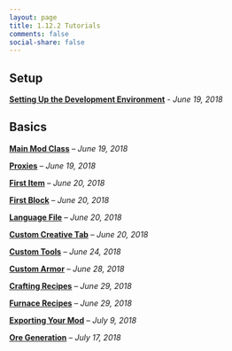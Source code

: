 ```yaml
---
layout: page
title: 1.12.2 Tutorials
comments: false
social-share: false
---
```


## Setup

[**Setting Up the Development Environment**](/tutorials/1-12-2/2018-06-19-setting-up-the-development-environment/) - _June 19, 2018_

## Basics

[**Main Mod Class**](/tutorials/1-12-2/2018-06-19-main-mod-class) – _June 19, 2018_

[**Proxies**](/tutorials/1-12-2/2018-06-19-proxies) – _June 19, 2018_

[**First Item**](/tutorials/1-12-2/2018-06-20-first-item) – _June 20, 2018_

[**First Block**](/tutorials/1-12-2/2018-06-20-first-block) – _June 20, 2018_

[**Language File**](/tutorials/1-12-2/2018-06-20-language-file) – _June 20, 2018_

[**Custom Creative Tab**](/tutorials/1-12-2/2018-06-20-custom-creative-tab) – _June 20, 2018_

[**Custom Tools**](/tutorials/1-12-2/2018-06-24-custom-tools) – _June 24, 2018_

[**Custom Armor**](/tutorials/1-12-2/2018-06-28-custom-armor) – _June 28, 2018_

[**Crafting Recipes**](/tutorials/1-12-2/2018-06-29-crafting-recipes) – _June 29, 2018_

[**Furnace Recipes**](/tutorials/1-12-2/2018-06-29-furnace-recipes) – _June 29, 2018_

[**Exporting Your Mod**](/tutorials/1-12-2/2018-07-09-exporting-your-mod) – _July 9, 2018_

[**Ore Generation**](/tutorials/1-12-2/2018-07-17-ore-generation) – _July 17, 2018_